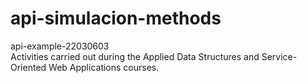 # api-simulacion-methods

api-example-22030603<br>
Activities carried out during the Applied Data Structures and Service-Oriented Web Applications courses. 

